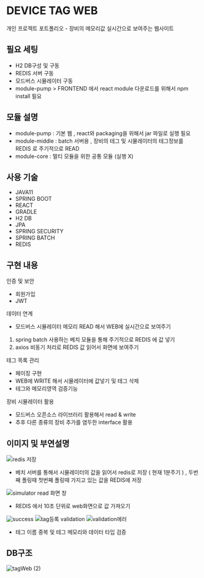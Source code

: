 # DEVICE TAG WEB
개인 프로젝트 포트폴리오 - 장비의 메모리값 실시간으로 보여주는 웹사이트 

## 필요 세팅
- H2 DB구성 및 구동
- REDIS 서버 구동
- 모드버스 시뮬레이터 구동
- module-pump >  FRONTEND  에서 react module 다운로드를 위해서 npm install 필요


## 모듈 설명
- module-pump :  기본 웹 , react와 packaging을 위해서 jar 파일로 실행 필요
- module-middle :  batch 서버용 ,  장비의 테그 및 시뮬레이터의 테그정보를 REDIS 로 주기적으로 READ
- module-core :   멀티 모듈을 위한 공통 모듈 (실행 X)



## 사용 기술
- JAVA11 
- SPRING BOOT
- REACT
- GRADLE
- H2 DB
- JPA
- SPRING SECURITY
- SPRING BATCH
- REDIS

## 구현 내용
인증 및 보안
* 회원가입
* JWT

데이터 연계
* 모드버스 시뮬레이터 메모리 READ 해서 WEB에 실시간으로 보여주기
1. spring batch 사용하는 베치 모듈을 통해 주기적으로 REDIS 에 값 넣기 
2. axios 비동기 처리로 REDIS 값 읽어서 화면에 보여주기

테그 목록 관리
* 페이징 구현
* WEB에 WRITE 해서 시뮬레이터에 값넣기 및 테그 삭제
* 테그와 메모리영역 검증기능

장비 시뮬레이터 활용
* 모드버스 오픈소스 라이브러리 활용해서 read & write
* 추후 다른 종류의 장비 추가를 염두한 interface 활용


## 이미지 및 부연설명

![redis 저장](https://user-images.githubusercontent.com/104551163/182080477-7604b7cc-8d71-4831-aa33-faed3a260eb2.PNG)

* 베치 서버를 통해서 시뮬레이터의 값을 읽어서 redis로 저장 ( 현재 1분주기 ) , 두번째 폴링때 첫번째 폴링때 가지고 있는 값을 REDIS에 저장

![simulator read 화면 창](https://user-images.githubusercontent.com/104551163/182082325-618165db-b5ef-4cda-86dd-60d1bc1472ce.PNG)

* REDIS 에서 10초 단위로 web화면으로 값 가져오기 


![success](https://user-images.githubusercontent.com/104551163/182088544-01ec3f6a-9e39-410f-a811-3b58c5bbc45e.PNG)
![tag등록 validation](https://user-images.githubusercontent.com/104551163/182088557-894f3daf-dd55-4646-9423-2a56edd1cc92.PNG)
![validation에러](https://user-images.githubusercontent.com/104551163/182088566-4ac5a2b1-a660-420f-944f-e1c3ec271123.PNG)

* 테그 이름 중복 및 테그 메모리와 데이터 타입  검증 

## DB구조 

![tagWeb (2)](https://user-images.githubusercontent.com/104551163/179693985-8bb8a501-652e-4f0c-b5c8-353072f140a2.png)



